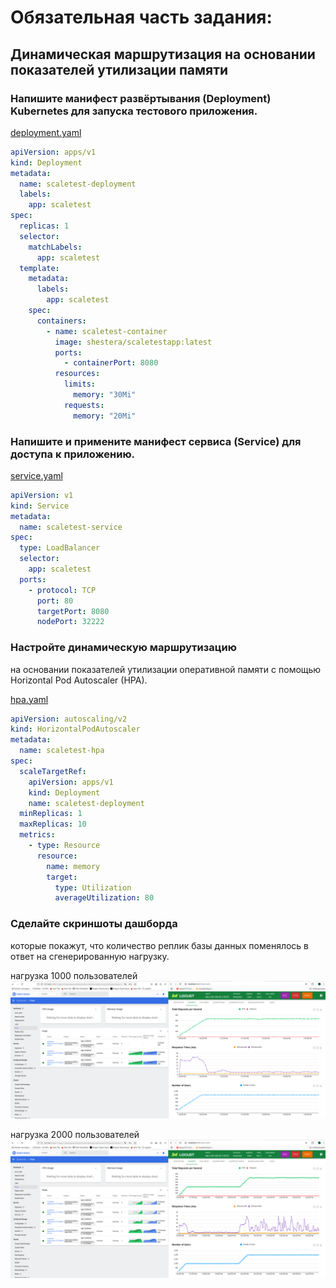 # Обязательная часть задания:

## Динамическая маршрутизация на основании показателей утилизации памяти

### Напишите манифест развёртывания (Deployment) Kubernetes для запуска тестового приложения.

[deployment.yaml](task1/deployment.yaml)
```yaml
apiVersion: apps/v1
kind: Deployment
metadata:
  name: scaletest-deployment
  labels:
    app: scaletest
spec:
  replicas: 1
  selector:
    matchLabels:
      app: scaletest
  template:
    metadata:
      labels:
        app: scaletest
    spec:
      containers:
        - name: scaletest-container
          image: shestera/scaletestapp:latest
          ports:
            - containerPort: 8080
          resources:
            limits:
              memory: "30Mi"
            requests:
              memory: "20Mi"

```

### Напишите и примените манифест сервиса (Service) для доступа к приложению.

[service.yaml](task1/service.yaml)
```yaml
apiVersion: v1
kind: Service
metadata:
  name: scaletest-service
spec:
  type: LoadBalancer
  selector:
    app: scaletest
  ports:
    - protocol: TCP
      port: 80
      targetPort: 8080
      nodePort: 32222
```

### Настройте динамическую маршрутизацию 
на основании показателей утилизации оперативной памяти с помощью Horizontal Pod Autoscaler (HPA).

[hpa.yaml](task1/hpa.yaml)
```yaml
apiVersion: autoscaling/v2
kind: HorizontalPodAutoscaler
metadata:
  name: scaletest-hpa
spec:
  scaleTargetRef:
    apiVersion: apps/v1
    kind: Deployment
    name: scaletest-deployment
  minReplicas: 1
  maxReplicas: 10
  metrics:
    - type: Resource
      resource:
        name: memory
        target:
          type: Utilization
          averageUtilization: 80
```

### Сделайте скриншоты дашборда
которые покажут, что количество реплик базы данных поменялось в ответ на сгенерированную нагрузку.

нагрузка 1000 пользователей
![нагрузка 1000 пользователей](task1/pics/Screenshot%20from%202025-01-15%2019-59-26.png)

нагрузка 2000 пользователей
![нагрузка 2000 пользователей](task1/pics/Screenshot%20from%202025-01-15%2020-06-50.png)